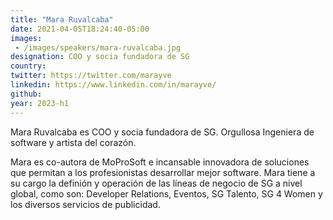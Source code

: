 ```yaml
---
title: "Mara Ruvalcaba"
date: 2021-04-05T18:24:40-05:00
images: 
 - /images/speakers/mara-ruvalcaba.jpg
designation: COO y socia fundadora de SG 
country: 
twitter: https://twitter.com/marayve
linkedin: https://www.linkedin.com/in/marayve/
github: 
year: 2023-h1
---
```


Mara Ruvalcaba es COO y socia fundadora de SG. Orgullosa Ingeniera de software y artista del corazón.

Mara es co-autora de MoProSoft e incansable innovadora de soluciones que permitan a los profesionistas desarrollar mejor software.  Mara tiene a su cargo la definión y operación de las líneas de negocio de SG a nivel global, como son: Developer Relations, Eventos, SG Talento, SG 4 Women y los diversos servicios de publicidad.


